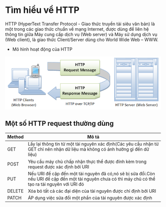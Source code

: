 # Tìm hiểu vể HTTP 

HTTP (HyperText Transfer Protocol - Giao thức truyền tải siêu văn bản) là một trong các giao thức chuẩn về mạng Internet, được dùng để liên hệ thông tin giữa Máy cung cấp dịch vụ (Web server) và Máy sử dụng dịch vụ (Web client), là giao thức Client/Server dùng cho World Wide Web – WWW.


- Mô hình hoạt động của HTTP 

![](../images/http/mohinh.png)

## Một số HTTP request thường dùng 

|Method|Mô tả|
|---|---|
|GET|Lấy lại thông tin từ một tài nguyên xác định(Các yêu cầu nhận từ GET chỉ nên nhận dữ liệu mà không có ảnh hưởng gì đến dữ liệu)|
|POST|Yêu cầu máy chủ chấp nhận thực thể được đính kèm trong request được xác định bởi URI|
|PUT|Nếu URI đề cập đến một tài nguyên đã có,nó sẽ bị sửa đổi.Còn nếu URI đề cập đến một tài nguyên chưa có thì máy chủ có thể tạo ra tài nguyên với URI đó|
|DELETE|Xóa bỏ tất cả các đại diện của tài nguyên được chỉ định bởi URI|
|PATCH |ÁP dụng việc sửa đổi một phần của tài nguyên được xác định|
